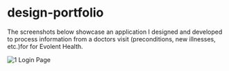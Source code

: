 # design-portfolio

 The screenshots below showcase an application I designed and developed to process information from a doctors visit (preconditions, new illnesses, etc.)for  for Evolent Health.
 
 
![1  Login Page](https://user-images.githubusercontent.com/6891805/233215960-1f924927-5a77-4a7a-ad1f-ec462dc684e5.png)
